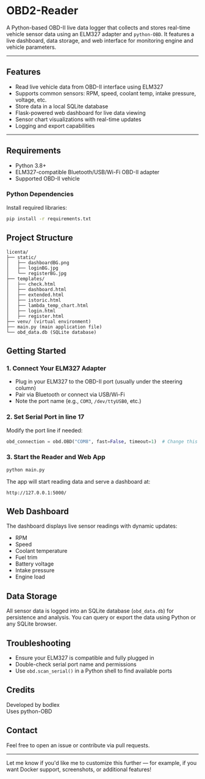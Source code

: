 # OBD2-Reader

A Python-based OBD-II live data logger that collects and stores real-time vehicle sensor data using an ELM327 adapter and `python-OBD`. It features a live dashboard, data storage, and web interface for monitoring engine and vehicle parameters.

---

## Features

- Read live vehicle data from OBD-II interface using ELM327
- Supports common sensors: RPM, speed, coolant temp, intake pressure, voltage, etc.
- Store data in a local SQLite database
- Flask-powered web dashboard for live data viewing
- Sensor chart visualizations with real-time updates
- Logging and export capabilities

---

## Requirements

- Python 3.8+
- ELM327-compatible Bluetooth/USB/Wi-Fi OBD-II adapter
- Supported OBD-II vehicle

### Python Dependencies

Install required libraries:

```bash
pip install -r requirements.txt
```
## Project Structure
```
licenta/
├── static/
│   ├── dashboardBG.png
│   ├── loginBG.jpg
│   └── registerBG.jpg
├── templates/
│   ├── check.html
│   ├── dashboard.html
│   ├── extended.html
│   ├── istoric.html
│   ├── lambda_temp_chart.html
│   ├── login.html
│   ├── register.html
├── venv/ (virtual environment)
├── main.py (main application file)
└── obd_data.db (SQLite database)
```
## Getting Started

### 1. Connect Your ELM327 Adapter
* Plug in your ELM327 to the OBD-II port (usually under the steering column)
* Pair via Bluetooth or connect via USB/Wi-Fi
* Note the port name (e.g., `COM3`, `/dev/ttyUSB0`, etc.)

### 2. Set Serial Port in line 17
Modify the port line if needed:

```python
obd_connection = obd.OBD("COM8", fast=False, timeout=1)  # Change this to match your adapter
```

### 3. Start the Reader and Web App

```bash
python main.py
```

The app will start reading data and serve a dashboard at:

```
http://127.0.0.1:5000/
```

## Web Dashboard

The dashboard displays live sensor readings with dynamic updates:
* RPM
* Speed
* Coolant temperature
* Fuel trim
* Battery voltage
* Intake pressure
* Engine load

## Data Storage

All sensor data is logged into an SQLite database (`obd_data.db`) for persistence and analysis.
You can query or export the data using Python or any SQLite browser.

## Troubleshooting

* Ensure your ELM327 is compatible and fully plugged in
* Double-check serial port name and permissions
* Use `obd.scan_serial()` in a Python shell to find available ports

## Credits

Developed by bodlex  
Uses python-OBD

## Contact

Feel free to open an issue or contribute via pull requests.

---

Let me know if you'd like me to customize this further — for example, if you want Docker support, screenshots, or additional features!
